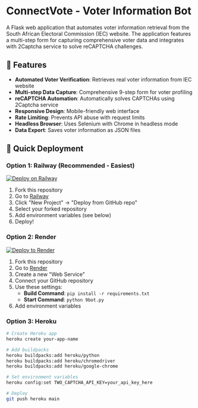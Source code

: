 # ConnectVote - Voter Information Bot

A Flask web application that automates voter information retrieval from the South African Electoral Commission (IEC) website. The application features a multi-step form for capturing comprehensive voter data and integrates with 2Captcha service to solve reCAPTCHA challenges.

## 🌟 Features

- **Automated Voter Verification**: Retrieves real voter information from IEC website
- **Multi-step Data Capture**: Comprehensive 9-step form for voter profiling
- **reCAPTCHA Automation**: Automatically solves CAPTCHAs using 2Captcha service
- **Responsive Design**: Mobile-friendly web interface
- **Rate Limiting**: Prevents API abuse with request limits
- **Headless Browser**: Uses Selenium with Chrome in headless mode
- **Data Export**: Saves voter information as JSON files

## 🚀 Quick Deployment

### Option 1: Railway (Recommended - Easiest)

[![Deploy on Railway](https://railway.app/button.svg)](https://railway.app/template/your-template-id)

1. Fork this repository
2. Go to [Railway](https://railway.app)
3. Click "New Project" → "Deploy from GitHub repo"
4. Select your forked repository
5. Add environment variables (see below)
6. Deploy!

### Option 2: Render

[![Deploy to Render](https://render.com/images/deploy-to-render-button.svg)](https://render.com/deploy)

1. Fork this repository
2. Go to [Render](https://render.com)
3. Create a new "Web Service"
4. Connect your GitHub repository
5. Use these settings:
   - **Build Command**: `pip install -r requirements.txt`
   - **Start Command**: `python 9bot.py`
6. Add environment variables

### Option 3: Heroku

```bash
# Create Heroku app
heroku create your-app-name

# Add buildpacks
heroku buildpacks:add heroku/python
heroku buildpacks:add heroku/chromedriver
heroku buildpacks:add heroku/google-chrome

# Set environment variables
heroku config:set TWO_CAPTCHA_API_KEY=your_api_key_here

# Deploy
git push heroku main